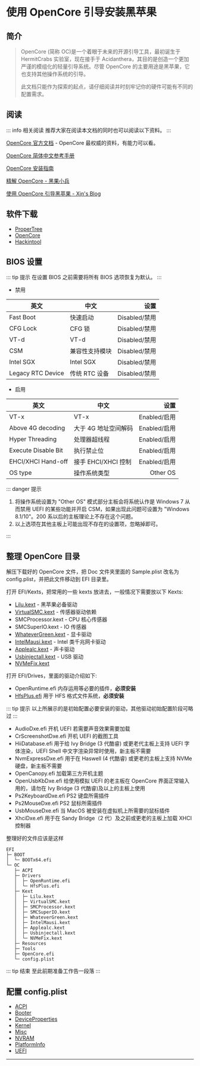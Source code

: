 # 使用 OpenCore 引导安装黑苹果

## 简介

> OpenCore (简称 OC)是一个着眼于未来的开源引导工具，最初诞生于 HermitCrabs 实验室，现在接手于 Acidanthera，其目的是创造一个更加严谨的模组化的轻量引导系统。尽管 OpenCore 的主要用途是黑苹果，它也支持其他操作系统的引导。
>
> 此文档只能作为探索的起点，请仔细阅读并时刻牢记你的硬件可能有不同的配置需求。

## 阅读

::: info 相关阅读
推荐大家在阅读本文档的同时也可以阅读以下资料。
:::

[OpenCore 官方文档](https://github.com/acidanthera/OpenCorePkg/blob/master/Docs/Configuration.pdf) - OpenCore 最权威的资料，有能力可以看。

[OpenCore 简体中文参考手册](https://oc.skk.moe/)

[OpenCore 安装指南](https://dortania.github.io/OpenCore-Install-Guide/)

[精解 OpenCore - 黑果小兵](https://blog.daliansky.net/OpenCore-BootLoader.html)

[使用 OpenCore 引导黑苹果 - Xjn's Blog](https://blog.xjn819.com/post/opencore-guide.html)

## 软件下载

- [ProperTree](https://github.com/corpnewt/ProperTree)
- [OpenCore](https://github.com/acidanthera/OpenCorePkg/releases)
- [Hackintool](https://github.com/headkaze/Hackintool/releases)

## BIOS 设置

::: tip 提示
在设置 BIOS 之前需要将所有 BIOS 选项恢复为默认。
:::

- 禁用

| 英文              | 中文           |          设置 |
| ----------------- | -------------- | ------------: |
| Fast Boot         | 快速启动       | Disabled/禁用 |
| CFG Lock          | CFG 锁         | Disabled/禁用 |
| VT-d              | VT-d           | Disabled/禁用 |
| CSM               | 兼容性支持模块 | Disabled/禁用 |
| Intel SGX         | Intel SGX      | Disabled/禁用 |
| Legacy RTC Device | 传统 RTC 设备  | Disabled/禁用 |

- 启用

| 英文                | 中文                 |         设置 |
| ------------------- | -------------------- | -----------: |
| VT-x                | VT-x                 | Enabled/启用 |
| Above 4G decoding   | 大于 4G 地址空间解码 | Enabled/启用 |
| Hyper Threading     | 处理器超线程         | Enabled/启用 |
| Execute Disable Bit | 执行禁止位           | Enabled/启用 |
| EHCI/XHCI Hand-off  | 接手 EHCI/XHCI 控制  | Enabled/启用 |
| OS type             | 操作系统类型         |     Other OS |

::: danger 提示

1. 将操作系统设置为 "Other OS" 模式部分主板会将系统认作是 Windows 7 从而禁用 UEFI 的某些功能并开启 CSM，如果出现此问题可设置为 "Windows 8.1/10"。200 系以后的主板理论上不存在这个问题。
2. 以上选项在其他主板上可能出现不存在的设置项，忽略掉即可。

:::

## 整理 OpenCore 目录

解压下载好的 OpenCore 文件，把 Doc 文件夹里面的 Sample.plist 改名为 config.plist，并把此文件移动到 EFI 目录里。

打开 EFI/Kexts，把常用的一些 kexts 放进去，一般情况下需要放以下 Kexts:

- [Lilu.kext](https://github.com/acidanthera/Lilu/releases) - 黑苹果必备驱动
- [VirtualSMC.kext](https://github.com/acidanthera/VirtualSMC/releases) - 传感器驱动依赖
- SMCProcessor.kext - CPU 核心传感器
- SMCSuperIO.kext - IO 传感器
- [WhateverGreen.kext](https://github.com/acidanthera/WhateverGreen/releases) - 显卡驱动
- [IntelMausi.kext](https://github.com/acidanthera/IntelMausi/releases) - Intel 类千兆网卡驱动
- [Applealc.kext](https://github.com/acidanthera/AppleALC/releases) - 声卡驱动
- [Usbinjectall.kext](https://github.com/Sniki/OS-X-USB-Inject-All/releases) - USB 驱动
- [NVMeFix.kext](https://github.com/acidanthera/NVMeFix/releases)

打开 EFI/Drives，里面的驱动介绍如下:

- OpenRuntime.efi 内存运用等必要的插件，**必须安装**
- [HfsPlus.efi](https://github.com/acidanthera/OcBinaryData/blob/master/Drivers/HfsPlus.efi) 用于 HFS 格式文件系统，**必须安装**

::: tip 提示
以上所展示的是初始配置必要安装的驱动，其他驱动初始配置阶段可略过
:::

- AudioDxe.efi 开机 UEFI 若需要声音效果需要加载
- CrScreenshotDxe.efi 开机 UEFI 的截图工具
- HiiDatabase.efi 用于给 Ivy Bridge (3 代酷睿) 或更老代主板上支持 UEFI 字体渲染，UEFI Shell 中文字渲染异常时使用，新主板不需要
- NvmExpressDxe.efi 用于在 Haswell (4 代酷睿) 或更老的主板上支持 NVMe 硬盘，新主板不需要
- OpenCanopy.efi 加载第三方开机主题
- OpenUsbKbDxe.efi 给使用模拟 UEFI 的老主板在 OpenCore 界面正常输入用的，请勿在 Ivy Bridge (3 代酷睿)及以上的主板上使用
- Ps2KeyboardDxe.efi PS2 键盘所需插件
- Ps2MouseDxe.efi PS2 鼠标所需插件
- UsbMouseDxe.efi 当 MacOS 被安装在虚拟机上所需要的鼠标插件
- XhciDxe.efi 用于在 Sandy Bridge（2 代）及之前或更老的主板上加载 XHCI 控制器

整理好的文件应该是这样

```
EFI
├─ BOOT
│  └─ BOOTx64.efi
└─ OC
   ├─ ACPI
   ├─ Drivers
   │  ├─ OpenRuntime.efi
   │  └─ HfsPlus.efi
   ├─ Kext
   │  ├─ Lilu.kext
   │  ├─ VirtualSMC.kext
   │  ├─ SMCProcessor.kext
   │  ├─ SMCSuperIO.kext
   │  ├─ WhateverGreen.kext
   │  ├─ IntelMausi.kext
   │  ├─ Applealc.kext
   │  ├─ Usbinjectall.kext
   │  └─ NVMeFix.kext
   ├─ Resources
   ├─ Tools
   ├─ OpenCore.efi
   └─ config.plist
```

::: tip 结束
至此前期准备工作告一段落
:::

## 配置 config.plist

- [ACPI](./aacpi.md)
- [Booter](./abooter.md)
- [DeviceProperties](./adeviceproperties.md)
- [Kernel](./akernel.md)
- [Misc](./amisc.md)
- [NVRAM](./anvram.md)
- [PlatformInfo](./aplatforminfo.md)
- [UEFI](./auefi.md)
<hr>

